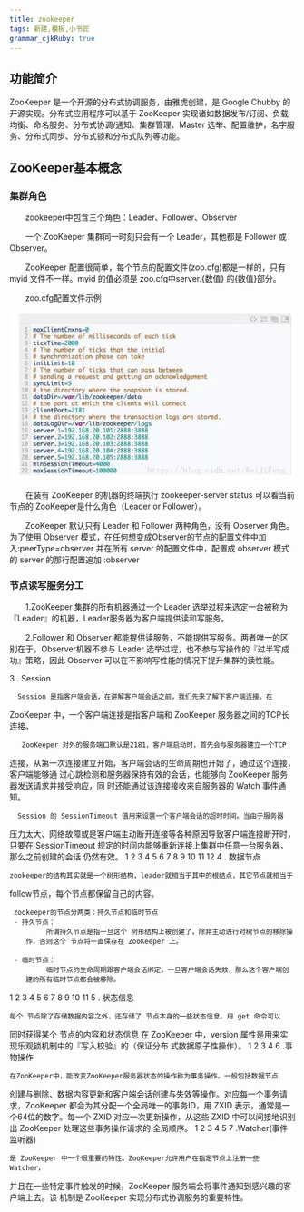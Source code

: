 ```yaml
---
title: zookeeper
tags: 新建,模板,小书匠
grammar_cjkRuby: true
---
```


## 功能简介
 ZooKeeper 是一个开源的分布式协调服务，由雅虎创建，是 Google Chubby 的开源实现。分布式应用程序可以基于 ZooKeeper 实现诸如数据发布/订阅、负载均衡、命名服务、分布式协调/通知、集群管理、Master 选举、配置维护，名字服务、分布式同步、分布式锁和分布式队列等功能。
 
## ZooKeeper基本概念


### 集群角色
&emsp;&emsp;zookeeper中包含三个角色：Leader、Follower、Observer

&emsp;&emsp;一个 ZooKeeper 集群同一时刻只会有一个 Leader，其他都是 Follower 或 Observer。

&emsp;&emsp;ZooKeeper 配置很简单，每个节点的配置文件(zoo.cfg)都是一样的，只有 myid 文件不一样。myid 的值必须是 zoo.cfg中server.{数值} 的{数值}部分。

&emsp;&emsp;zoo.cfg配置文件示例 

![zoo.cfg](./images/zookeeper.jpg)

&emsp;&emsp;在装有 ZooKeeper 的机器的终端执行 zookeeper-server status 可以看当前节点的 ZooKeeper是什么角色（Leader or Follower）。

&emsp;&emsp;ZooKeeper 默认只有 Leader 和 Follower 两种角色，没有 Observer 角色。为了使用 Observer 模式，在任何想变成Observer的节点的配置文件中加入:peerType=observer 并在所有 server 的配置文件中，配置成 observer 模式的 server 的那行配置追加 :observer

### 节点读写服务分工

&emsp;&emsp;1.ZooKeeper 集群的所有机器通过一个 Leader 选举过程来选定一台被称为『Leader』的机器，Leader服务器为客户端提供读和写服务。

&emsp;&emsp;2.Follower 和 Observer 都能提供读服务，不能提供写服务。两者唯一的区别在于，Observer机器不参与 Leader 选举过程，也不参与写操作的『过半写成功』策略，因此 Observer 可以在不影响写性能的情况下提升集群的读性能。

3 . Session

      Session 是指客户端会话，在讲解客户端会话之前，我们先来了解下客户端连接。在
  ZooKeeper 中，一个客户端连接是指客户端和 ZooKeeper 服务器之间的TCP长连接。

       ZooKeeper 对外的服务端口默认是2181，客户端启动时，首先会与服务器建立一个TCP
  连接，从第一次连接建立开始，客户端会话的生命周期也开始了，通过这个连接，客户端能够通
  过心跳检测和服务器保持有效的会话，也能够向 ZooKeeper 服务器发送请求并接受响应，同
  时还能通过该连接接收来自服务器的 Watch 事件通知。

      Session 的 SessionTimeout 值用来设置一个客户端会话的超时时间。当由于服务器
  压力太大、网络故障或是客户端主动断开连接等各种原因导致客户端连接断开时，只要在 
  SessionTimeout 规定的时间内能够重新连接上集群中任意一台服务器，那么之前创建的会话
  仍然有效。
1
2
3
4
5
6
7
8
9
10
11
12
4 . 数据节点

    zookeeper的结构其实就是一个树形结构，leader就相当于其中的根结点，其它节点就相当于
 follow节点，每个节点都保留自己的内容。

     zookeeper的节点分两类：持久节点和临时节点
     - 持久节点：
             所谓持久节点是指一旦这个 树形结构上被创建了，除非主动进行对树节点的移除操
        作，否则这个 节点将一直保存在 ZooKeeper 上。

     - 临时节点：
             临时节点的生命周期跟客户端会话绑定，一旦客户端会话失效，那么这个客户端创
        建的所有临时节点都会被移除。
1
2
3
4
5
6
7
8
9
10
11
5 . 状态信息

    每个 节点除了存储数据内容之外，还存储了 节点本身的一些状态信息。用 get 命令可以
同时获得某个 节点的内容和状态信息
    在 ZooKeeper 中，version 属性是用来实现乐观锁机制中的『写入校验』的（保证分布
式数据原子性操作）。
1
2
3
4
6 .事物操作

    在ZooKeeper中，能改变ZooKeeper服务器状态的操作称为事务操作。一般包括数据节点
创建与删除、数据内容更新和客户端会话创建与失效等操作。对应每一个事务请求，ZooKeeper
都会为其分配一个全局唯一的事务ID，用 ZXID 表示，通常是一个64位的数字。每一个 ZXID
对应一次更新操作，从这些 ZXID 中可以间接地识别出 ZooKeeper 处理这些事务操作请求的
全局顺序。
1
2
3
4
5
7 .Watcher(事件监听器)

    是 ZooKeeper 中一个很重要的特性。ZooKeeper允许用户在指定节点上注册一些 Watcher，
并且在一些特定事件触发的时候，ZooKeeper 服务端会将事件通知到感兴趣的客户端上去。该
机制是 ZooKeeper 实现分布式协调服务的重要特性。